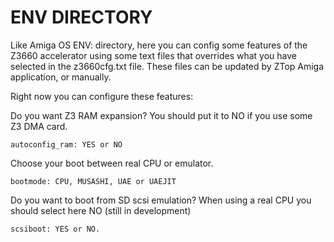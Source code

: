 # ENV DIRECTORY
Like Amiga OS ENV: directory, here you can config some features of the Z3660 accelerator using some text files that overrides what you have selected in the z3660cfg.txt file. These files can be updated by ZTop Amiga application, or manually.

Right now you can configure these features:

Do you want Z3 RAM expansion? You should put it to NO if you use some Z3 DMA card.

`autoconfig_ram: YES or NO`

Choose your boot between real CPU or emulator. 

`bootmode: CPU, MUSASHI, UAE or UAEJIT`

Do you want to boot from SD scsi emulation? When using a real CPU you should select here NO (still in development)

`scsiboot: YES or NO.`